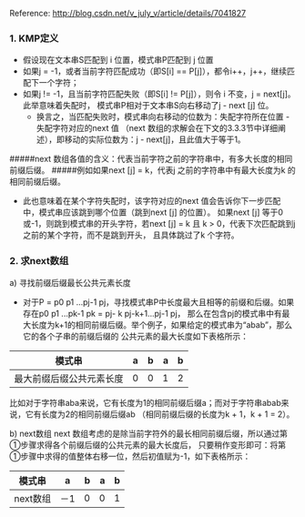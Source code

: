 Reference:
http://blog.csdn.net/v_july_v/article/details/7041827

### 1. KMP定义
* 假设现在文本串S匹配到 i 位置，模式串P匹配到 j 位置
* 如果j = -1，或者当前字符匹配成功（即S[i] == P[j]），都令i++，j++，继续匹配下一个字符；
* 如果j != -1，且当前字符匹配失败（即S[i] != P[j]），则令 i 不变，j = next[j]。此举意味着失配时，
  模式串P相对于文本串S向右移动了j - next [j] 位。
  * 换言之，当匹配失败时，模式串向右移动的位数为：失配字符所在位置 - 失配字符对应的next 值
  （next 数组的求解会在下文的3.3.3节中详细阐述），即移动的实际位数为：j - next[j]，且此值大于等于1。

#####next 数组各值的含义：代表当前字符之前的字符串中，有多大长度的相同前缀后缀。
#####例如如果next [j] = k，代表j 之前的字符串中有最大长度为k 的相同前缀后缀。
* 此也意味着在某个字符失配时，该字符对应的next 值会告诉你下一步匹配中，模式串应该跳到哪个位置（跳到next [j] 的位置）。
如果next [j] 等于0或-1，则跳到模式串的开头字符，若next [j] = k 且 k > 0，代表下次匹配跳到j 之前的某个字符，而不是跳到开头，
且具体跳过了k 个字符。

### 2. 求next数组
a) 寻找前缀后缀最长公共元素长度
* 对于P = p0 p1 ...pj-1 pj，寻找模式串P中长度最大且相等的前缀和后缀。如果存在p0 p1 ...pk-1 pk = pj- k pj-k+1...pj-1 pj，
那么在包含pj的模式串中有最大长度为k+1的相同前缀后缀。举个例子，如果给定的模式串为“abab”，那么它的各个子串的前缀后缀的
公共元素的最大长度如下表格所示：

|模式串 | a | b | a | b |
|---|:---:|---:|---:|---|
|最大前缀后缀公共元素长度| 0 | 0 | 1 | 2 |

比如对于字符串aba来说，它有长度为1的相同前缀后缀a；而对于字符串abab来说，它有长度为2的相同前缀后缀ab
（相同前缀后缀的长度为k + 1，k + 1 = 2）。

b) next数组
next 数组考虑的是除当前字符外的最长相同前缀后缀，所以通过第①步骤求得各个前缀后缀的公共元素的最大长度后，
只要稍作变形即可：将第①步骤中求得的值整体右移一位，然后初值赋为-1，如下表格所示：

| 模式串 | a | b | a | b |
|---|:---:|---:|---:|---|
|next数组| －1 | 0 | 0 | 1 |
